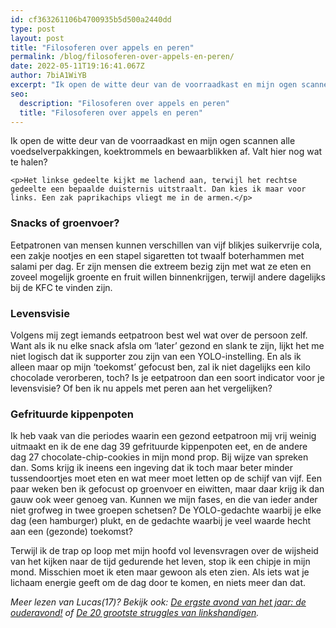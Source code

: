 ```yaml
---
id: cf363261106b4700935b5d500a2440dd
type: post
layout: post
title: "Filosoferen over appels en peren"
permalink: /blog/filosoferen-over-appels-en-peren/
date: 2022-05-11T19:16:41.067Z
author: 7biA1WiYB
excerpt: "Ik open de witte deur van de voorraadkast en mijn ogen scannen alle voedselverpakkingen, koektrommels en bewaarblikken af. Valt hier nog wat te halen?   "
seo:
  description: "Filosoferen over appels en peren"
  title: "Filosoferen over appels en peren"
---
```

Ik open de witte deur van de voorraadkast en mijn ogen scannen alle voedselverpakkingen, koektrommels en bewaarblikken af. Valt hier nog wat te halen?   

    <p>Het linkse gedeelte kijkt me lachend aan, terwijl het rechtse gedeelte een bepaalde duisternis uitstraalt. Dan kies ik maar voor links. Een zak paprikachips vliegt me in de armen.</p>
<h3>Snacks of groenvoer?</h3>
<p>Eetpatronen van mensen kunnen verschillen van vijf blikjes suikervrije cola, een zakje nootjes en een stapel sigaretten tot twaalf boterhammen met salami per dag. Er zijn mensen die extreem bezig zijn met wat ze eten en zoveel mogelijk groente en fruit willen binnenkrijgen, terwijl andere dagelijks bij de KFC te vinden zijn.</p>
<h3>Levensvisie</h3>
<p>Volgens mij zegt iemands eetpatroon best wel wat over de persoon zelf. Want als ik nu elke snack afsla om ‘later’ gezond en slank te zijn, lijkt het me niet logisch dat ik supporter zou zijn van een YOLO-instelling. En als ik alleen maar op mijn ‘toekomst’ gefocust ben, zal ik niet dagelijks een kilo chocolade verorberen, toch? Is je eetpatroon dan een soort indicator voor je levensvisie? Of ben ik nu appels met peren aan het vergelijken?</p>
<h3>Gefrituurde kippenpoten</h3>
<p>Ik heb vaak van die periodes waarin een gezond eetpatroon mij vrij weinig uitmaakt en ik de ene dag 39 gefrituurde kippenpoten eet, en de andere dag 27 chocolate-chip-cookies in mijn mond prop. Bij wijze van spreken dan. Soms krijg ik ineens een ingeving dat ik toch maar beter minder tussendoortjes moet eten en wat meer moet letten op de schijf van vijf. Een paar weken ben ik gefocust op groenvoer en eiwitten, maar daar krijg ik dan gauw ook weer genoeg van. Kunnen we mijn fases, en die van ieder ander niet grofweg in twee groepen schetsen? De YOLO-gedachte waarbij je elke dag (een hamburger) plukt, en de gedachte waarbij je veel waarde hecht aan een (gezonde) toekomst?</p>
<p>Terwijl ik de trap op loop met mijn hoofd vol levensvragen over de wijsheid van het kijken naar de tijd gedurende het leven, stop ik een chipje in mijn mond. Misschien moet ik eten maar gewoon als eten zien. Als iets wat je lichaam energie geeft om de dag door te komen, en niets meer dan dat.</p>
<p><em>Meer lezen van Lucas(17)? Bekijk ook: <a href="https://original.sevendays.nl/blog/de-ergste-avond-van-het-jaar-de-ouderavond">De ergste avond van het jaar: de ouderavond!</a> of <a href="https://original.sevendays.nl/blog/de-20-grootste-struggles-van-linkshandigen">De 20 grootste struggles van linkshandigen</a>.</em></p>  
